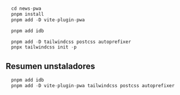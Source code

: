 ```javascript

  cd news-pwa
  pnpm install
  pnpm add -D vite-plugin-pwa

  pnpm add idb

  pnpm add -D tailwindcss postcss autoprefixer
  pnpx tailwindcss init -p
```

## Resumen unstaladores

```javascript
  pnpm add idb
  pnpm add -D vite-plugin-pwa tailwindcss postcss autoprefixer

```
